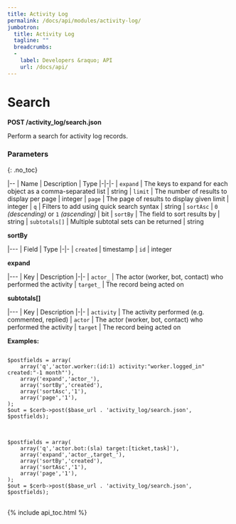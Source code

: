 ```yaml
---
title: Activity Log
permalink: /docs/api/modules/activity-log/
jumbotron:
  title: Activity Log
  tagline: ""
  breadcrumbs:
  -
    label: Developers &raquo; API
    url: /docs/api/
---
```


# Search

**POST /activity_log/search.json**

Perform a search for activity log records.

### Parameters
{: .no_toc}

|--
| Name | Description | Type
|-|-|-
| `expand` | The keys to expand for each object as a comma-separated list | string
| `limit` | The number of results to display per page | integer
| `page` | The page of results to display given limit | integer
| `q` | Filters to add using quick search syntax | string
| `sortAsc` | `0` _(descending)_ or `1` _(ascending)_ | bit
| `sortBy` | The field to sort results by | string
| `subtotals[]` | Multiple subtotal sets can be returned | string 

**sortBy**

|---
| Field | Type
|-|-
| `created` | timestamp
| `id` | integer

**expand**

|---
| Key | Description
|-|-
| `actor_` | The actor (worker, bot, contact) who performed the activity
| `target_` | The record being acted on

**subtotals[]**
		
|---
| Key | Description
|-|-
| `activity` | The activity performed (e.g. commented, replied)
| `actor` | The actor (worker, bot, contact) who performed the activity
| `target` | The record being acted on

**Examples:**

<pre>
<code class="language-php">
$postfields = array(
    array('q','actor.worker:(id:1) activity:"worker.logged_in" created:"-1 month"'),
    array('expand','actor_'),
    array('sortBy','created'),
    array('sortAsc','1'),
    array('page','1'),
);
$out = $cerb->post($base_url . 'activity_log/search.json', $postfields);
</code>
</pre>

<pre>
<code class="language-php">
$postfields = array(
    array('q','actor.bot:(sla) target:[ticket,task]'),
    array('expand','actor_,target_'),
    array('sortBy','created'),
    array('sortAsc','1'),
    array('page','1'),
);
$out = $cerb->post($base_url . 'activity_log/search.json', $postfields);
</code>
</pre>

{% include api_toc.html %}
